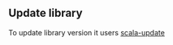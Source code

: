 

## Update library
To update library version it users [scala-update](https://github.com/kitlangton/scala-update)